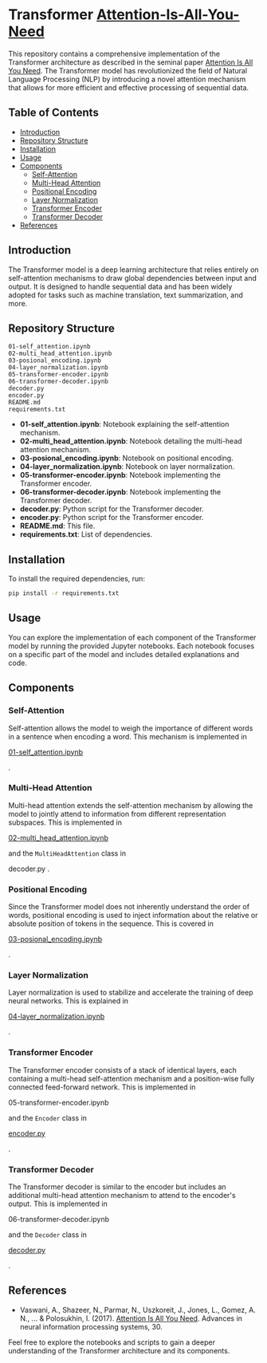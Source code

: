 # Transformer [Attention-Is-All-You-Need](https://arxiv.org/abs/1706.03762)


This repository contains a comprehensive implementation of the Transformer architecture as described in the seminal paper [Attention Is All You Need](https://arxiv.org/abs/1706.03762). The Transformer model has revolutionized the field of Natural Language Processing (NLP) by introducing a novel attention mechanism that allows for more efficient and effective processing of sequential data.

## Table of Contents

- [Introduction](#introduction)
- [Repository Structure](#repository-structure)
- [Installation](#installation)
- [Usage](#usage)
- [Components](#components)
  - [Self-Attention](#self-attention)
  - [Multi-Head Attention](#multi-head-attention)
  - [Positional Encoding](#positional-encoding)
  - [Layer Normalization](#layer-normalization)
  - [Transformer Encoder](#transformer-encoder)
  - [Transformer Decoder](#transformer-decoder)
- [References](#references)

## Introduction

The Transformer model is a deep learning architecture that relies entirely on self-attention mechanisms to draw global dependencies between input and output. It is designed to handle sequential data and has been widely adopted for tasks such as machine translation, text summarization, and more.

## Repository Structure

```
01-self_attention.ipynb
02-multi_head_attention.ipynb
03-posional_encoding.ipynb
04-layer_normalization.ipynb
05-transformer-encoder.ipynb
06-transformer-decoder.ipynb
decoder.py
encoder.py
README.md
requirements.txt
```

- **01-self_attention.ipynb**: Notebook explaining the self-attention mechanism.
- **02-multi_head_attention.ipynb**: Notebook detailing the multi-head attention mechanism.
- **03-posional_encoding.ipynb**: Notebook on positional encoding.
- **04-layer_normalization.ipynb**: Notebook on layer normalization.
- **05-transformer-encoder.ipynb**: Notebook implementing the Transformer encoder.
- **06-transformer-decoder.ipynb**: Notebook implementing the Transformer decoder.
- **decoder.py**: Python script for the Transformer decoder.
- **encoder.py**: Python script for the Transformer encoder.
- **README.md**: This file.
- **requirements.txt**: List of dependencies.

## Installation

To install the required dependencies, run:

```sh
pip install -r requirements.txt
```

## Usage

You can explore the implementation of each component of the Transformer model by running the provided Jupyter notebooks. Each notebook focuses on a specific part of the model and includes detailed explanations and code.

## Components

### Self-Attention

Self-attention allows the model to weigh the importance of different words in a sentence when encoding a word. This mechanism is implemented in

[01-self_attention.ipynb](/01-self_attention.ipynb)

.

### Multi-Head Attention

Multi-head attention extends the self-attention mechanism by allowing the model to jointly attend to information from different representation subspaces. This is implemented in

[02-multi_head_attention.ipynb](/02-multi_head_attention.ipynb)

and the `MultiHeadAttention` class in

decoder.py
.

### Positional Encoding

Since the Transformer model does not inherently understand the order of words, positional encoding is used to inject information about the relative or absolute position of tokens in the sequence. This is covered in

[03-posional_encoding.ipynb](/03-posional_encoding.ipynb)

.

### Layer Normalization

Layer normalization is used to stabilize and accelerate the training of deep neural networks. This is explained in

[04-layer_normalization.ipynb](/04-layer_normalization.ipynb)

.

### Transformer Encoder

The Transformer encoder consists of a stack of identical layers, each containing a multi-head self-attention mechanism and a position-wise fully connected feed-forward network. This is implemented in

05-transformer-encoder.ipynb

 and the `Encoder` class in

[encoder.py](/encoder.py)

.

### Transformer Decoder

The Transformer decoder is similar to the encoder but includes an additional multi-head attention mechanism to attend to the encoder's output. This is implemented in

06-transformer-decoder.ipynb

 and the `Decoder` class in

[decoder.py](/decoder.py)

.

## References

- Vaswani, A., Shazeer, N., Parmar, N., Uszkoreit, J., Jones, L., Gomez, A. N., ... & Polosukhin, I. (2017). [Attention Is All You Need](https://arxiv.org/abs/1706.03762). Advances in neural information processing systems, 30.

Feel free to explore the notebooks and scripts to gain a deeper understanding of the Transformer architecture and its components.